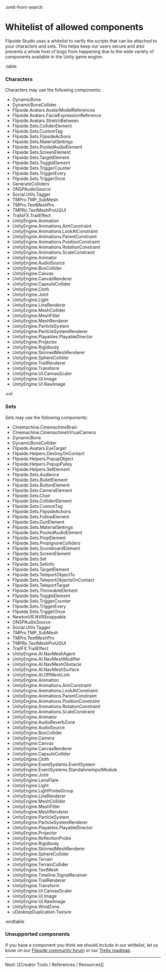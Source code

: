 :omit-from-search

# Whitelist of allowed components

Flipside Studio uses a whitelist to verify the scripts that can be attached to your characters and sets.
This helps keep our users secure and also prevents a whole host of bugs from happening due to the wide
variety of components available in the Unity game engine.

:table

### Characters

Characters may use the following components:

* DynamicBone
* DynamicBoneCollider
* Flipside.Avatars.AvatarModelReferences
* Flipside.Avatars.FacialExpressionReference
* Flipside.Avatars.StretchBetween
* Flipside.Sets.ColliderElement
* Flipside.Sets.CustomTag
* Flipside.Sets.FlipsideActions
* Flipside.Sets.MaterialSettings
* Flipside.Sets.PooledAudioElement
* Flipside.Sets.ScreenElement
* Flipside.Sets.TargetElement
* Flipside.Sets.ToggleElement
* Flipside.Sets.TriggerCounter
* Flipside.Sets.TriggerEvery
* Flipside.Sets.TriggerOnce
* GenerateColliders
* ONSPAudioSource
* Social.Utils.Tagger
* TMPro.TMP_SubMesh
* TMPro.TextMeshPro
* TMPRo.TextMeshProUGUI
* TrailsFX.TrailEffect
* UnityEngine.Animation
* UnityEngine.Animations.AimConstraint
* UnityEngine.Animations.LookAtConstraint
* UnityEngine.Animations.ParentConstraint
* UnityEngine.Animations.PositionConstraint
* UnityEngine.Animations.RotationConstraint
* UnityEngine.Animations.ScaleConstraint
* UnityEngine.Animator
* UnityEngine.AudioSource
* UnityEngine.BoxCollider
* UnityEngine.Canvas
* UnityEngine.CanvasRenderer
* UnityEngine.CapsuleCollider
* UnityEngine.Cloth
* UnityEngine.Joint
* UnityEngine.Light
* UnityEngine.LineRenderer
* UnityEngine.MeshCollider
* UnityEngine.MeshFilter
* UnityEngine.MeshRenderer
* UnityEngine.ParticleSystem
* UnityEngine.ParticleSystemRenderer
* UnityEngine.Playables.PlayableDirector
* UnityEngine.Projector
* UnityEngine.Rigidbody
* UnityEngine.SkinnedMeshRenderer
* UnityEngine.SphereCollider
* UnityEngine.TrailRenderer
* UnityEngine.Transform
* UnityEngine.UI.CanvasScaler
* UnityEngine.UI.Image
* UnityEngine.UI.RawImage

:col

### Sets

Sets may use the following components:

* Cinemachine.CinemachineBrain
* Cinemachine.CinemachineVirtualCamera
* DynamicBone
* DynamicBoneCollider
* Flipside.Avatars.EyeTarget
* Flipside.Helpers.DestroyOnContact
* Flipside.Helpers.PopupObject
* Flipside.Helpers.PopupPulley
* Flipside.Helpers.SetElement
* Flipside.Sets.Audience
* Flipside.Sets.BulletElement
* Flipside.Sets.ButtonElement
* Flipside.Sets.CameraElement
* Flipside.Sets.Chair
* Flipside.Sets.ColliderElement
* Flipside.Sets.CustomTag
* Flipside.Sets.FlipsideActions
* Flipside.Sets.FollowElement
* Flipside.Sets.GunElement
* Flipside.Sets.MaterialSettings
* Flipside.Sets.PooledAudioElement
* Flipside.Sets.PropElement
* Flipside.Sets.PropIgnoreColliders
* Flipside.Sets.ScoreboardElement
* Flipside.Sets.ScreenElement
* Flipside.Sets.Set
* Flipside.Sets.SetInfo
* Flipside.Sets.TargetElement
* Flipside.Sets.TeleportObjectTo
* Flipside.Sets.TeleportObjectsOnContact
* Flipside.Sets.TeleportTarget
* Flipside.Sets.ThrowableElement
* Flipside.Sets.ToggleElement
* Flipside.Sets.TriggerCounter
* Flipside.Sets.TriggerEvery
* Flipside.Sets.TriggerOnce
* NewtonVR.NVRSnappable
* ONSPAudioSource
* Social.Utils.Tagger
* TMPro.TMP_SubMesh
* TMPro.TextMeshPro
* TMPRo.TextMeshProUGUI
* TrailFX.TrailEffect
* UnityEngine.AI.NavMeshAgent
* UnityEngine.AI.NavMeshModifier
* UnityEngine.AI.NavMeshObstacle
* UnityEngine.AI.NavMeshSurface
* UnityEngine.AI.OffMeshLink
* UnityEngine.Animation
* UnityEngine.Animations.AimConstraint
* UnityEngine.Animations.LookAtConstraint
* UnityEngine.Animations.ParentConstraint
* UnityEngine.Animations.PositionConstraint
* UnityEngine.Animations.RotationConstraint
* UnityEngine.Animations.ScaleConstraint
* UnityEngine.Animator
* UnityEngine.AudioReverbZone
* UnityEngine.AudioSource
* UnityEngine.BoxCollider
* UnityEngine.Camera
* UnityEngine.Canvas
* UnityEngine.CanvasRenderer
* UnityEngine.CapsuleCollider
* UnityEngine.Cloth
* UnityEngine.EventSystems.EventSystem
* UnityEngine.EventSystems.StandaloneInputModule
* UnityEngine.Joint
* UnityEngine.LensFlare
* UnityEngine.Light
* UnityEngine.LightProbeGroup
* UnityEngine.LineRenderer
* UnityEngine.MeshCollider
* UnityEngine.MeshFilter
* UnityEngine.MeshRenderer
* UnityEngine.ParticleSystem
* UnityEngine.ParticleSystemRenderer
* UnityEngine.Playables.PlayableDirector
* UnityEngine.Projector
* UnityEngine.ReflectionProbe
* UnityEngine.Rigidbody
* UnityEngine.SkinnedMeshRenderer
* UnityEngine.SphereCollider
* UnityEngine.Terrain
* UnityEngine.TerrainCollider
* UnityEngine.TextMesh
* UnityEngine.Timeline.SignalReceiver
* UnityEngine.TrailRenderer
* UnityEngine.Transform
* UnityEngine.UI.CanvasScaler
* UnityEngine.UI.Image
* UnityEngine.UI.RawImage
* UnityEngine.WindZone
* uDesktopDuplication.Texture

:endtable

### Unsupported components

If you have a component you think we should include in our whitelist, let us know on our
[Flipside community forum](https://www.flipsidecommunity.com/forum) or our
[Trello roadmap](https://trello.com/b/l2YQZvQU/flipside-roadmap).

---

Next: [[Creator Tools / References / Resources]]
